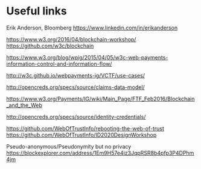 # Useful links
Erik Anderson, Bloomberg  https://www.linkedin.com/in/erikanderson

https://www.w3.org/2016/04/blockchain-workshop/
https://github.com/w3c/blockchain

https://www.w3.org/blog/wpig/2015/04/05/w3c-web-payments-information-control-and-information-flow/

http://w3c.github.io/webpayments-ig/VCTF/use-cases/

http://opencreds.org/specs/source/claims-data-model/

https://www.w3.org/Payments/IG/wiki/Main_Page/FTF_Feb2016/Blockchain_and_the_Web

http://opencreds.org/specs/source/identity-credentials/

https://github.com/WebOfTrustInfo/rebooting-the-web-of-trust
https://github.com/WebOfTrustInfo/ID2020DesignWorkshop


Pseudo-anonymous/Pseudonymity but no privacy
https://blockexplorer.com/address/1Em9H57e4iz3JqpRSR8b4pfp3P4DPhm4jm

